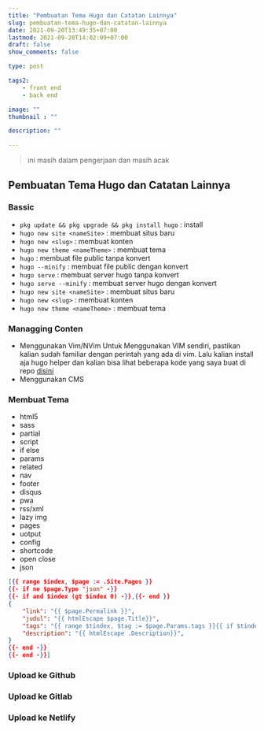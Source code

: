 ```yaml
---
title: "Pembuatan Tema Hugo dan Catatan Lainnya"
slug: pembuatan-tema-hugo-dan-catatan-lainnya
date: 2021-09-20T13:49:35+07:00
lastmod: 2021-09-20T14:02:09+07:00
draft: false
show_comments: false

type: post

tags2:
    - front end
    - back end

image: ""
thumbnail : ""

description: ""

---
```


> ini masih dalam pengerjaan dan masih acak

## Pembuatan Tema Hugo dan Catatan Lainnya

### Bassic
- ```pkg update && pkg upgrade && pkg install hugo``` : install
- `hugo new site <nameSite>` : membuat situs baru
- `hugo new <slug>` : membuat konten
- `hugo new theme <nameTheme>` : membuat tema
- `hugo` : membuat file public tanpa konvert
- `hugo --minify` : membuat file public dengan konvert
- `hugo serve` : membuat server hugo tanpa konvert
- `hugo serve --minify` : membuat server hugo dengan konvert
- `hugo new site <nameSite>` : membuat situs baru
- `hugo new <slug>` : membuat konten
- `hugo new theme <nameTheme>` : membuat tema


### Managging Conten
- Menggunakan Vim/NVim
Untuk Menggunakan VIM sendiri, pastikan kalian sudah familiar dengan perintah yang ada di vim. Lalu kalian install aja hugo helper dan kalian bisa lihat beberapa kode yang saya buat di repo [disini]()
- Menggunakan CMS

### Membuat Tema
- html5
- sass
- partial
- script
- if else
- params
- related
- nav
- footer
- disqus
- pwa
- rss/xml
- lazy img
- pages
- uotput
- config
- shortcode
- open close
- json
```json
[{{ range $index, $page := .Site.Pages }}
{{- if ne $page.Type "json" -}}
{{- if and $index (gt $index 0) -}},{{- end }}
{
	"link": "{{ $page.Permalink }}",
	"judul": "{{ htmlEscape $page.Title}}",
	"tags": "{{ range $tindex, $tag := $page.Params.tags }}{{ if $tindex }} >{{ end }}{{ $tag| htmlEscape }}>{{ end }}",
	"description": "{{ htmlEscape .Description}}",
}
{{- end -}}
{{- end -}}]
```

### Upload ke Github

### Upload ke Gitlab

### Upload ke Netlify

